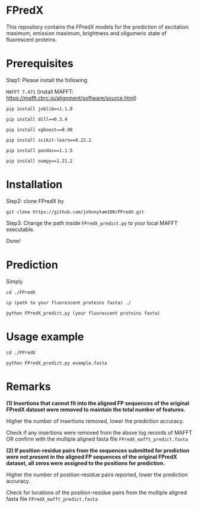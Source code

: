 # FPredX

This repository contains the FPredX models for the prediction of excitation maximum, emission maximum, brightness and oligomeric state of fluorescent proteins.

# Prerequisites

Step1: Please install the following

`MAFFT 7.471` (install MAFFT: https://mafft.cbrc.jp/alignment/software/source.html)

`pip install joblib==1.1.0`

`pip install dill==0.3.4`

`pip install xgboost==0.90`

`pip install scikit-learn==0.22.2`

`pip install pandas==1.1.5`

`pip install numpy==1.21.2`

# Installation

Step2: clone FPredX by

`git clone https://github.com/johnnytam100/FPredX.git`

Step3: Change the path inside `FPredX_predict.py` to your local MAFFT executable.

Done!

# Prediction
Simply 

`cd ./FPredX`

`cp (path to your fluorescent proteins fasta) ./`

`python FPredX_predict.py (your fluorescent proteins fasta)`

# Usage example

`cd ./FPredX`

`python FPredX_predict.py example.fasta`

# Remarks

**(1) Insertions that cannot fit into the aligned FP sequences of the original FPredX dataset were removed to maintain the total number of features.**

Higher the number of insertions removed, lower the prediction accuracy.

Check if any insertions were removed from the above log records of MAFFT OR confirm with the multiple aligned fasta file `FPredX_mafft_predict.fasta`


**(2) If position-residue pairs from the sequences submitted for prediction were not present in the aligned FP sequences of the original FPredX dataset, all zeros were assigned to the positions for prediction.**

Higher the number of position-residue pairs reported, lower the prediction accuracy.

Check for locations of the position-residue pairs from the multiple aligned fasta file `FPredX_mafft_predict.fasta`
